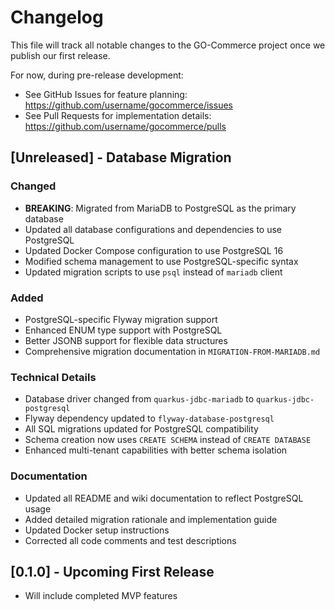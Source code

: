# Changelog

This file will track all notable changes to the GO-Commerce project once we publish our first release.

For now, during pre-release development:

-   See GitHub Issues for feature planning: https://github.com/username/gocommerce/issues
-   See Pull Requests for implementation details: https://github.com/username/gocommerce/pulls

## [Unreleased] - Database Migration

### Changed

-   **BREAKING**: Migrated from MariaDB to PostgreSQL as the primary database
-   Updated all database configurations and dependencies to use PostgreSQL
-   Updated Docker Compose configuration to use PostgreSQL 16
-   Modified schema management to use PostgreSQL-specific syntax
-   Updated migration scripts to use `psql` instead of `mariadb` client

### Added

-   PostgreSQL-specific Flyway migration support
-   Enhanced ENUM type support with PostgreSQL
-   Better JSONB support for flexible data structures
-   Comprehensive migration documentation in `MIGRATION-FROM-MARIADB.md`

### Technical Details

-   Database driver changed from `quarkus-jdbc-mariadb` to `quarkus-jdbc-postgresql`
-   Flyway dependency updated to `flyway-database-postgresql`
-   All SQL migrations updated for PostgreSQL compatibility
-   Schema creation now uses `CREATE SCHEMA` instead of `CREATE DATABASE`
-   Enhanced multi-tenant capabilities with better schema isolation

### Documentation

-   Updated all README and wiki documentation to reflect PostgreSQL usage
-   Added detailed migration rationale and implementation guide
-   Updated Docker setup instructions
-   Corrected all code comments and test descriptions

## [0.1.0] - Upcoming First Release

-   Will include completed MVP features
